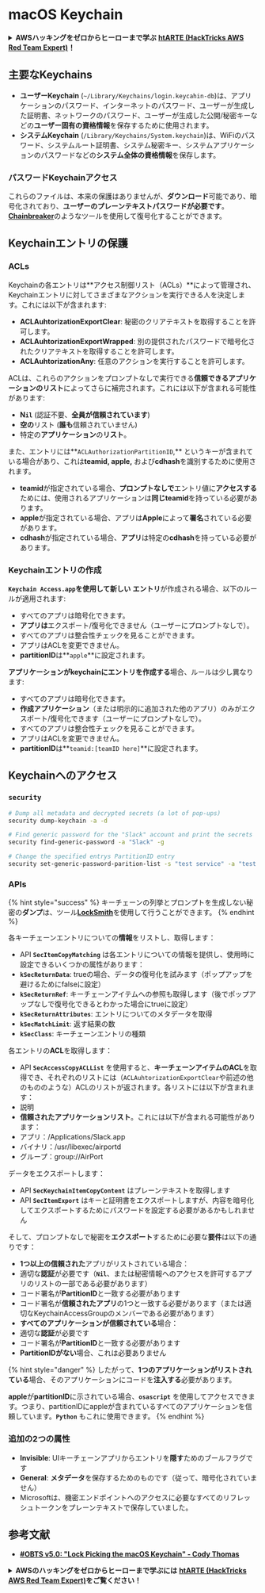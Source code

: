 # macOS Keychain

<details>

<summary><strong>AWSハッキングをゼロからヒーローまで学ぶ</strong> <a href="https://training.hacktricks.xyz/courses/arte"><strong>htARTE (HackTricks AWS Red Team Expert)</strong></a><strong>！</strong></summary>

HackTricksをサポートする他の方法:

* **HackTricksにあなたの会社を広告したい**、または**HackTricksをPDFでダウンロードしたい**場合は、[**サブスクリプションプラン**](https://github.com/sponsors/carlospolop)をチェックしてください！
* [**公式PEASS & HackTricksグッズ**](https://peass.creator-spring.com)を入手する
* [**The PEASS Family**](https://opensea.io/collection/the-peass-family)を発見する、私たちの独占的な[**NFTs**](https://opensea.io/collection/the-peass-family)のコレクション
* 💬 [**Discordグループ**](https://discord.gg/hRep4RUj7f)に**参加する**か、[**telegramグループ**](https://t.me/peass)に参加するか、**Twitter** 🐦 [**@carlospolopm**](https://twitter.com/carlospolopm)を**フォロー**してください。
* [**HackTricks**](https://github.com/carlospolop/hacktricks)と[**HackTricks Cloud**](https://github.com/carlospolop/hacktricks-cloud)のgithubリポジトリにPRを提出して、あなたのハッキングのコツを共有してください。

</details>

## 主要なKeychains

* **ユーザーKeychain** (`~/Library/Keychains/login.keycahin-db`)は、アプリケーションのパスワード、インターネットのパスワード、ユーザーが生成した証明書、ネットワークのパスワード、ユーザーが生成した公開/秘密キーなどの**ユーザー固有の資格情報**を保存するために使用されます。
* **システムKeychain** (`/Library/Keychains/System.keychain`)は、WiFiのパスワード、システムルート証明書、システム秘密キー、システムアプリケーションのパスワードなどの**システム全体の資格情報**を保存します。

### パスワードKeychainアクセス

これらのファイルは、本来の保護はありませんが、**ダウンロード**可能であり、暗号化されており、**ユーザーのプレーンテキストパスワードが必要です**。[**Chainbreaker**](https://github.com/n0fate/chainbreaker)のようなツールを使用して復号化することができます。

## Keychainエントリの保護

### ACLs

Keychainの各エントリは**アクセス制御リスト（ACLs）**によって管理され、Keychainエントリに対してさまざまなアクションを実行できる人を決定します。これには以下が含まれます:

* **ACLAuhtorizationExportClear**: 秘密のクリアテキストを取得することを許可します。
* **ACLAuhtorizationExportWrapped**: 別の提供されたパスワードで暗号化されたクリアテキストを取得することを許可します。
* **ACLAuhtorizationAny**: 任意のアクションを実行することを許可します。

ACLは、これらのアクションをプロンプトなしで実行できる**信頼できるアプリケーションのリスト**によってさらに補完されます。これには以下が含まれる可能性があります:

* &#x20;**N`il`** (認証不要、**全員が信頼されています**)
* **空の**リスト (**誰も**信頼されていません)
* 特定の**アプリケーション**の**リスト**。

また、エントリには**`ACLAuthorizationPartitionID`,** というキーが含まれている場合があり、これは**teamid, apple,** および**cdhash**を識別するために使用されます。

* **teamid**が指定されている場合、**プロンプトなしで**エントリ値に**アクセスする**ためには、使用されるアプリケーションは**同じteamid**を持っている必要があります。
* **apple**が指定されている場合、アプリは**Apple**によって**署名**されている必要があります。
* **cdhash**が指定されている場合、**アプリ**は特定の**cdhash**を持っている必要があります。

### Keychainエントリの作成

**`Keychain Access.app`**を使用して**新しい** **エントリ**が作成される場合、以下のルールが適用されます:

* すべてのアプリは暗号化できます。
* **アプリは**エクスポート/復号化できません（ユーザーにプロンプトなしで）。
* すべてのアプリは整合性チェックを見ることができます。
* アプリはACLを変更できません。
* **partitionID**は**`apple`**に設定されます。

**アプリケーションがkeychainにエントリを作成する**場合、ルールは少し異なります:

* すべてのアプリは暗号化できます。
* **作成アプリケーション**（または明示的に追加された他のアプリ）のみがエクスポート/復号化できます（ユーザーにプロンプトなしで）。
* すべてのアプリは整合性チェックを見ることができます。
* アプリはACLを変更できません。
* **partitionID**は**`teamid:[teamID here]`**に設定されます。

## Keychainへのアクセス

### `security`
```bash
# Dump all metadata and decrypted secrets (a lot of pop-ups)
security dump-keychain -a -d

# Find generic password for the "Slack" account and print the secrets
security find-generic-password -a "Slack" -g

# Change the specified entrys PartitionID entry
security set-generic-password-parition-list -s "test service" -a "test acount" -S
```
### APIs

{% hint style="success" %}
キーチェーンの列挙とプロンプトを生成しない秘密の**ダンプ**は、ツール[**LockSmith**](https://github.com/its-a-feature/LockSmith)を使用して行うことができます。
{% endhint %}

各キーチェーンエントリについての**情報**をリストし、取得します：

* API **`SecItemCopyMatching`** は各エントリについての情報を提供し、使用時に設定できるいくつかの属性があります：
* **`kSecReturnData`**: trueの場合、データの復号化を試みます（ポップアップを避けるためにfalseに設定）
* **`kSecReturnRef`**: キーチェーンアイテムへの参照も取得します（後でポップアップなしで復号化できるとわかった場合にtrueに設定）
* **`kSecReturnAttributes`**: エントリについてのメタデータを取得
* **`kSecMatchLimit`**: 返す結果の数
* **`kSecClass`**: キーチェーンエントリの種類

各エントリの**ACL**を取得します：

* API **`SecAccessCopyACLList`** を使用すると、**キーチェーンアイテムのACL**を取得でき、それぞれのリストには（`ACLAuhtorizationExportClear`や前述の他のもののような）ACLのリストが返されます。各リストには以下が含まれます：
* 説明
* **信頼されたアプリケーションリスト**。これには以下が含まれる可能性があります：
* アプリ：/Applications/Slack.app
* バイナリ：/usr/libexec/airportd
* グループ：group://AirPort

データをエクスポートします：

* API **`SecKeychainItemCopyContent`** はプレーンテキストを取得します
* API **`SecItemExport`** はキーと証明書をエクスポートしますが、内容を暗号化してエクスポートするためにパスワードを設定する必要があるかもしれません

そして、プロンプトなしで秘密を**エクスポート**するために必要な**要件**は以下の通りです：

* **1つ以上の信頼された**アプリがリストされている場合：
* 適切な**認証**が必要です（**`Nil`**、または秘密情報へのアクセスを許可するアプリのリストの一部である必要があります）
* コード署名が**PartitionID**と一致する必要があります
* コード署名が**信頼されたアプリ**の1つと一致する必要があります（または適切なKeychainAccessGroupのメンバーである必要があります）
* **すべてのアプリケーションが信頼されている**場合：
* 適切な**認証**が必要です
* コード署名が**PartitionID**と一致する必要があります
* **PartitionIDがない**場合、これは必要ありません

{% hint style="danger" %}
したがって、**1つのアプリケーションがリストされている**場合、そのアプリケーションにコードを**注入する**必要があります。

**apple**が**partitionID**に示されている場合、**`osascript`** を使用してアクセスできます。つまり、partitionIDにappleが含まれているすべてのアプリケーションを信頼しています。**`Python`** もこれに使用できます。
{% endhint %}

### 追加の2つの属性

* **Invisible**: UIキーチェーンアプリからエントリを**隠す**ためのブールフラグです
* **General**: **メタデータ**を保存するためのものです（従って、暗号化されていません）
* Microsoftは、機密エンドポイントへのアクセスに必要なすべてのリフレッシュトークンをプレーンテキストで保存していました。

## 参考文献

* [**#OBTS v5.0: "Lock Picking the macOS Keychain" - Cody Thomas**](https://www.youtube.com/watch?v=jKE1ZW33JpY)

<details>

<summary><strong>AWSのハッキングをゼロからヒーローまで学ぶには</strong> <a href="https://training.hacktricks.xyz/courses/arte"><strong>htARTE (HackTricks AWS Red Team Expert)</strong></a><strong>をご覧ください！</strong></summary>

HackTricksをサポートする他の方法：

* **HackTricksにあなたの会社を広告したい**、または**HackTricksをPDFでダウンロードしたい**場合は、[**サブスクリプションプラン**](https://github.com/sponsors/carlospolop)をチェックしてください！
* [**公式のPEASS & HackTricksグッズ**](https://peass.creator-spring.com)を手に入れましょう
* [**The PEASS Family**](https://opensea.io/collection/the-peass-family)を発見してください。私たちの独占的な[**NFTコレクション**](https://opensea.io/collection/the-peass-family)です。
* 💬 [**Discordグループ**](https://discord.gg/hRep4RUj7f)や[**テレグラムグループ**](https://t.me/peass)に**参加する**か、**Twitter** 🐦 [**@carlospolopm**](https://twitter.com/carlospolopm)を**フォロー**してください。
* **HackTricks**の[**GitHubリポジトリ**](https://github.com/carlospolop/hacktricks)や[**HackTricks Cloud**](https://github.com/carlospolop/hacktricks-cloud)にPRを提出して、あなたのハッキングのコツを共有してください。

</details>
